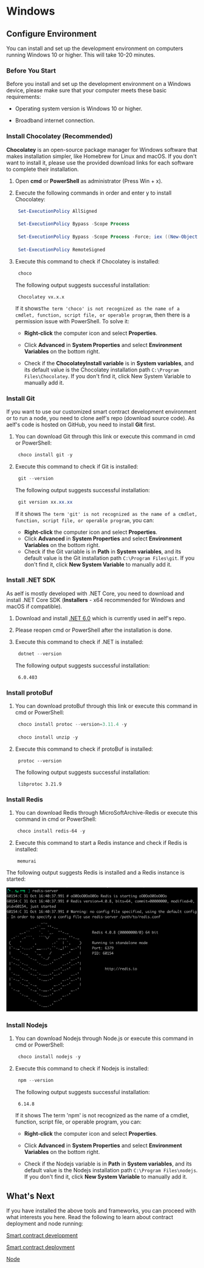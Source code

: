 # Windows

## Configure Environment

You can install and set up the development environment on computers running Windows 10 or higher. This will take 10-20 minutes.

### Before You Start

Before you install and set up the development environment on a Windows device, please make sure that your computer meets these basic requirements:

- Operating system version is Windows 10 or higher.

- Broadband internet connection.

### Install Chocolatey (Recommended)

**Chocolatey** is an open-source package manager for Windows software that makes installation simpler, like Homebrew for Linux and macOS. If you don't want to install it, please use the provided download links for each software to complete their installation.

1. Open **cmd** or **PowerShell** as administrator (Press Win + x).

2. Execute the following commands in order and enter y to install Chocolatey:

   ```powershell
   	Set-ExecutionPolicy AllSigned

   	Set-ExecutionPolicy Bypass -Scope Process

   	Set-ExecutionPolicy Bypass -Scope Process -Force; iex ((New-Object System.Net.WebClient).DownloadString('https://chocolatey.org/install.ps1'))

   	Set-ExecutionPolicy RemoteSigned
   ```

3. Execute this command to check if Chocolatey is installed:

   ```powershell
   	choco
   ```

   The following output suggests successful installation:

   ```
   	Chocolatey vx.x.x
   ```

   If it shows`The term 'choco' is not recognized as the name of a cmdlet, function, script file, or operable program`, then there is a permission issue with PowerShell. To solve it:

   - **Right-click** the computer icon and select **Properties**.

   - Click **Advanced** in **System Properties** and select **Environment Variables** on the bottom right.

   - Check if the **ChocolateyInstall variable** is in **System variables**, and its default value is the Chocolatey installation path `C:\Program Files\Chocolatey`. If you don't find it, click New System Variable to manually add it.

### Install Git

If you want to use our customized smart contract development environment or to run a node, you need to clone aelf's repo (download source code). As aelf's code is hosted on GitHub, you need to install **Git** first.

1. You can download Git through this link or execute this command in cmd or PowerShell:

   ```powershell
   	choco install git -y
   ```

2. Execute this command to check if Git is installed:

   ```powershell
   	git --version
   ```

   The following output suggests successful installation:

   ```powershell
   	git version xx.xx.xx
   ```

   If it shows `The term 'git' is not recognized as the name of a cmdlet, function, script file, or operable program`, you can:

   - **Right-click** the computer icon and select **Properties**.
   - Click **Advanced** in **System Properties** and select **Environment Variables** on the bottom right.
   - Check if the Git variable is in **Path** in **System variables**, and its default value is the Git installation path `C:\Program Files\git`. If you don't find it, click **New System Variable** to manually add it.

### Install .NET SDK

As aelf is mostly developed with .NET Core, you need to download and install .NET Core SDK (**Installers** - x64 recommended for Windows and macOS if compatible).

1. Download and install [.NET 6.0](https://dotnet.microsoft.com/en-us/download/dotnet/6.0) which is currently used in aelf's repo.

2. Please reopen cmd or PowerShell after the installation is done.

3. Execute this command to check if .NET is installed:
   ```powershell
   	dotnet --version
   ```
   The following output suggests successful installation:
   ```
   	6.0.403
   ```

### Install protoBuf

1. You can download protoBuf through this link or execute this command in cmd or PowerShell:

   ```powershell
   	choco install protoc --version=3.11.4 -y

   	choco install unzip -y
   ```

2. Execute this command to check if protoBuf is installed:

   ```
   	protoc --version
   ```

   The following output suggests successful installation:

   ```
   	libprotoc 3.21.9
   ```

### Install Redis

1. You can download Redis through MicroSoftArchive-Redis or execute this command in cmd or PowerShell:

```powershell
	choco install redis-64 -y
```

2. Execute this command to start a Redis instance and check if Redis is installed:

```
	memurai
```

The following output suggests Redis is installed and a Redis instance is started:

![image](windows_install_redis.png)

### Install Nodejs

1. You can download Nodejs through Node.js or execute this command in cmd or PowerShell:

   ```powershell
   	choco install nodejs -y
   ```

2. Execute this command to check if Nodejs is installed:

   ```powershell
   	npm --version
   ```

   The following output suggests successful installation:

   ```
   	6.14.8
   ```

   If it shows The term 'npm' is not recognized as the name of a cmdlet, function, script file, or operable program, you can:

   - **Right-click** the computer icon and select **Properties**.

   - Click **Advanced** in **System Properties** and select **Environment Variables** on the bottom right.

   - Check if the Nodejs variable is in **Path** in **System variables**, and its default value is the Nodejs installation path `C:\Program Files\nodejs`. If you don't find it, click **New System Variable** to manually add it.

## What's Next

If you have installed the above tools and frameworks, you can proceed with what interests you here. Read the following to learn about contract deployment and node running:

[Smart contract development](https://docs.aelf.io/en/latest/getting-started/smart-contract-development/index.html)

[Smart contract deployment](https://docs.aelf.io/en/latest/getting-started/smart-contract-development/index.html)

[Node](../../getting-started/development-environment/node.md)
